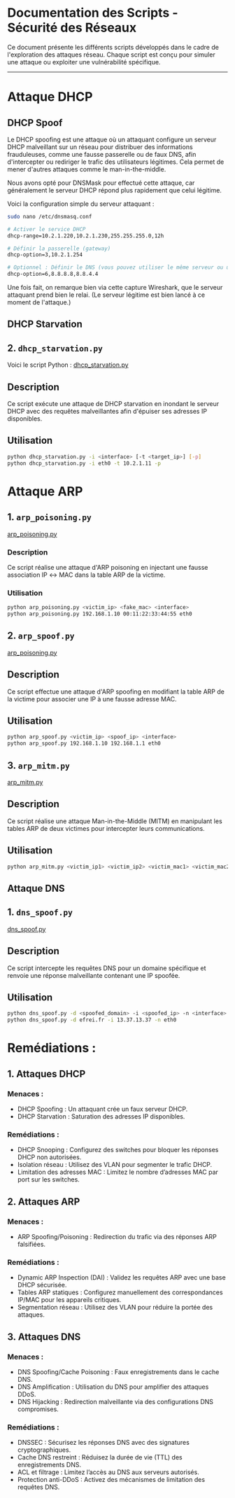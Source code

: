 # Documentation des Scripts - Sécurité des Réseaux

Ce document présente les différents scripts développés dans le cadre de l'exploration des attaques réseau. Chaque script est conçu pour simuler une attaque ou exploiter une vulnérabilité spécifique.

---
# Attaque DHCP
## DHCP Spoof
Le DHCP spoofing est une attaque où un attaquant configure un serveur DHCP malveillant sur un réseau pour distribuer des informations frauduleuses, comme une fausse passerelle ou de faux DNS, afin d'intercepter ou rediriger le trafic des utilisateurs légitimes. Cela permet de mener d'autres attaques comme le man-in-the-middle.
  
Nous avons opté pour DNSMask pour effectué cette attaque, car généralement le serveur DHCP répond plus rapidement que celui légitime.

Voici la configuration simple du serveur attaquant :

```bash
sudo nano /etc/dnsmasq.conf
```
```bash
# Activer le service DHCP
dhcp-range=10.2.1.220,10.2.1.230,255.255.255.0,12h

# Définir la passerelle (gateway)
dhcp-option=3,10.2.1.254

# Optionnel : Définir le DNS (vous pouvez utiliser le même serveur ou un autre)
dhcp-option=6,8.8.8.8,8.8.4.4
```
Une fois fait, on remarque bien via cette capture Wireshark, que le serveur attaquant prend bien le relai.
(Le serveur légitime est bien lancé à ce moment de l'attaque.)
## DHCP Starvation
## 2. `dhcp_starvation.py`
Voici le script Python :
[dhcp_starvation.py](https://github.com/Frowing33/network-security/blob/main/dhcp_starvation.py)


## Description
Ce script exécute une attaque de DHCP starvation en inondant le serveur DHCP avec des requêtes malveillantes afin d'épuiser ses adresses IP disponibles.

## Utilisation
```bash
python dhcp_starvation.py -i <interface> [-t <target_ip>] [-p]
python dhcp_starvation.py -i eth0 -t 10.2.1.11 -p
```

# Attaque ARP
## 1. `arp_poisoning.py`
[arp_poisoning.py](https://github.com/Frowing33/network-security/blob/main/arp_poisoning.py)

### Description
Ce script réalise une attaque d'ARP poisoning en injectant une fausse association IP ↔ MAC dans la table ARP de la victime.

### Utilisation
```bash
python arp_poisoning.py <victim_ip> <fake_mac> <interface>
python arp_poisoning.py 192.168.1.10 00:11:22:33:44:55 eth0
```
## 2. `arp_spoof.py`
[arp_poisoning.py](https://github.com/Frowing33/network-security/blob/main/arp_spoof.py)

## Description
Ce script effectue une attaque d'ARP spoofing en modifiant la table ARP de la victime pour associer une IP à une fausse adresse MAC.

## Utilisation
```bash
python arp_spoof.py <victim_ip> <spoof_ip> <interface>
python arp_spoof.py 192.168.1.10 192.168.1.1 eth0
```

## 3. `arp_mitm.py`
[arp_mitm.py](https://github.com/Frowing33/network-security/blob/main/arp_mitm.py)
## Description
Ce script réalise une attaque Man-in-the-Middle (MITM) en manipulant les tables ARP de deux victimes pour intercepter leurs communications.

## Utilisation
```bash
python arp_mitm.py <victim_ip1> <victim_ip2> <victim_mac1> <victim_mac2> <interface>
```
## Attaque DNS

## 1. `dns_spoof.py`
[dns_spoof.py](https://github.com/Frowing33/network-security/blob/main/dns_spoof.py)
## Description
Ce script intercepte les requêtes DNS pour un domaine spécifique et renvoie une réponse malveillante contenant une IP spoofée.

## Utilisation
```bash
python dns_spoof.py -d <spoofed_domain> -i <spoofed_ip> -n <interface>
python dns_spoof.py -d efrei.fr -i 13.37.13.37 -n eth0
```

# Remédiations :
## 1. Attaques DHCP
### Menaces :

- DHCP Spoofing : Un attaquant crée un faux serveur DHCP.
- DHCP Starvation : Saturation des adresses IP disponibles.

### Remédiations :

- DHCP Snooping : Configurez des switches pour bloquer les réponses DHCP non autorisées.
- Isolation réseau : Utilisez des VLAN pour segmenter le trafic DHCP.
- Limitation des adresses MAC : Limitez le nombre d’adresses MAC par port sur les switches.

## 2. Attaques ARP

### Menaces :

- ARP Spoofing/Poisoning : Redirection du trafic via des réponses ARP falsifiées.
### Remédiations :

- Dynamic ARP Inspection (DAI) : Validez les requêtes ARP avec une base DHCP sécurisée.
- Tables ARP statiques : Configurez manuellement des correspondances IP/MAC pour les appareils critiques.
- Segmentation réseau : Utilisez des VLAN pour réduire la portée des attaques.
## 3. Attaques DNS
### Menaces :

- DNS Spoofing/Cache Poisoning : Faux enregistrements dans le cache DNS.
- DNS Amplification : Utilisation du DNS pour amplifier des attaques DDoS.
- DNS Hijacking : Redirection malveillante via des configurations DNS compromises.

### Remédiations :

- DNSSEC : Sécurisez les réponses DNS avec des signatures cryptographiques.
- Cache DNS restreint : Réduisez la durée de vie (TTL) des enregistrements DNS.
- ACL et filtrage : Limitez l’accès au DNS aux serveurs autorisés.
- Protection anti-DDoS : Activez des mécanismes de limitation des requêtes DNS.

